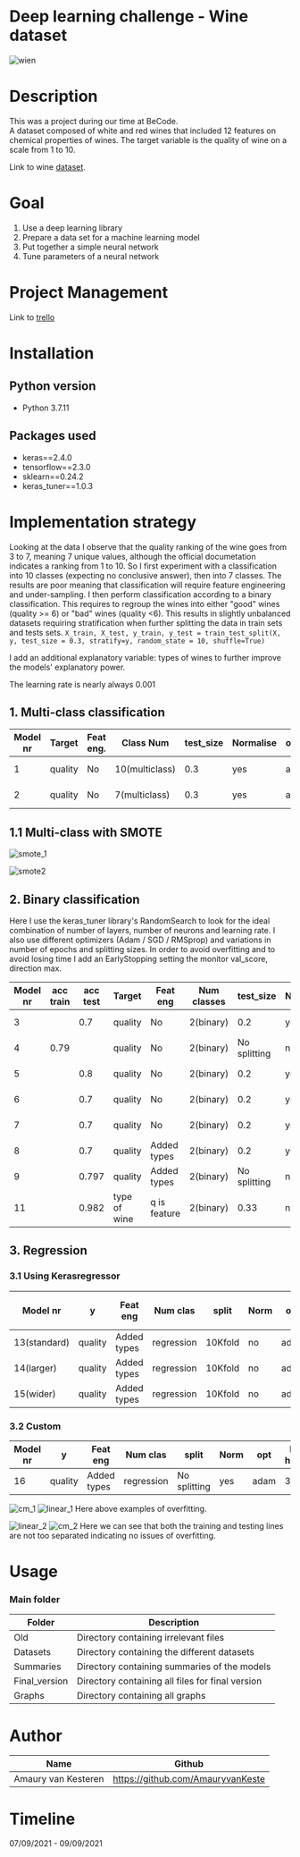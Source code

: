 # Deep learning challenge - Wine dataset
![wien](https://user-images.githubusercontent.com/84380197/132534908-93568322-7fff-4935-8f3d-d30fefa0cbb4.jpg)
# Description
This was a project during our time at BeCode.  
A dataset composed of white and red wines that included 12 features on chemical properties of wines. The target variable is the quality of wine on a scale from 1 to 10.

Link to wine [dataset](https://archive.ics.uci.edu/ml/datasets/wine).

# Goal
   1.  Use a deep learning library
   2. Prepare a data set for a machine learning model
   3. Put together a simple neural network
   4. Tune parameters of a neural network

# Project Management

Link to [trello](https://trello.com/b/cnnL0KJL/wine-tasting)

# Installation
## Python version
* Python 3.7.11

## Packages used
* keras==2.4.0
* tensorflow==2.3.0
* sklearn==0.24.2
* keras_tuner==1.0.3

# Implementation strategy

Looking at the data I observe that the quality ranking of the wine goes from 3 to 7, meaning 7 unique values, although the official documetation indicates a ranking from 1 to 10. 
So I first experiment with a classification into 10 classes (expecting no conclusive answer), then into 7 classes. The results are poor meaning that classification will require feature engineering and under-sampling.
I then perform classification according to a binary classification. This requires to regroup the wines into either "good" wines (quality >= 6)  or "bad" wines (quality <6). This results in slightly unbalanced datasets requiring stratification when further splitting the data in train sets and tests sets.
```X_train, X_test, y_train, y_test = train_test_split(X, y, test_size = 0.3, stratify=y, random_state = 10, shuffle=True)```

I add an additional explanatory variable: types of wines to further improve the models' explanatory power.

The learning rate is nearly always 0.001

## 1. Multi-class classification

| Model nr | Target  | Feat eng. | Class Num      | test_size | Normalise | optimizer | Num hidden  | input layer | output layer | activation | epochs | loss | acc train | acc test |
|----------|---------|-----------|----------------|-----------|-----------|-----------|-------------|-------------|--------------|------------|--------|------|-----------|----------|
| 1        | quality | No        | 10(multiclass) | 0.3       | yes       | adam      | 1           | dense 50    | dense 10     | softmax    | 100    | cct  | 0.5       | 0.5      |
| 2        | quality | No        | 7(multiclass)  | 0.3       | yes       | adam      | 1           | dense 50    | dense 10     | softmax    | 800    | cct  | 0.54      | 0.57     |

## 1.1 Multi-class with SMOTE

![smote_1](https://user-images.githubusercontent.com/84380197/132704762-b9c2f6ca-0e5e-4c43-8c63-c13494a9eb6b.png)

![smote2](https://user-images.githubusercontent.com/84380197/132704767-99b0a929-2b18-494a-8a8a-2e59594c63f7.png)


## 2. Binary classification

Here I use the keras_tuner library's RandomSearch to look for the ideal combination of number of layers, number of neurons and learning rate.
I also use different optimizers (Adam / SGD / RMSprop) and variations in number of epochs and splitting sizes.
In order to avoid overfitting and to avoid losing time I add an EarlyStopping setting the monitor val_score, direction max.

| Model nr | acc train | acc test | Target       | Feat eng     | Num classes | test_size    | Norm | Opt     | Num hidden | input layer | output layer | activation | epochs | loss     |
|----------|-----------|----------|--------------|--------------|-------------|--------------|------|---------|------------|-------------|--------------|------------|--------|----------|
| 3        |           | 0.7      | quality      | No           | 2(binary)   | 0.2          | yes  | adam    | 15         | dense       | dense 1      | sigmoid    | 15     | binary c |
| 4        | 0.79      |          | quality      | No           | 2(binary)   | No splitting | no   | adam    | 3          | dense       | dense 1      | sigmoid    | 5000   | binary c |
| 5        |           | 0.8      | quality      | No           | 2(binary)   | 0.2          | yes  | adam    | 17         | dense       | dense 1      | sigmoid    | 100    | binary c |
| 6        |           | 0.7      | quality      | No           | 2(binary)   | 0.2          | yes  | SGD     | 11         | dense       | dense 1      | sigmoid    | 100    | binary c |
| 7        |           | 0.7      | quality      | No           | 2(binary)   | 0.2          | yes  | RMSprop | 19         | dense       | dense 1      | sigmoid    | 100    | binary c |
| 8        |           | 0.7      | quality      | Added types  | 2(binary)   | 0.2          | yes  | adam    |            |             | dense 1      | sigmoid    | 100    | binary c |
| 9        |           | 0.797    | quality      | Added types  | 2(binary)   | No splitting | no   | adam    | 3          | dense       | dense 1      | sigmoid    | 5000   | binary c |
| 11       |           | 0.982    | type of wine | q is feature | 2(binary)   | 0.33         | no   | adam    | 3          | dense       | dense 1      | sigmoid    | 50     | binary c |

## 3. Regression
### 3.1 Using Kerasregressor

| Model nr     | y       | Feat eng    | Num clas   | split   | Norm | opt  | Num hidden | layers1  | activation | output layer | act  | epochs | loss               | Kfold mean score | Kfold |
|--------------|---------|-------------|------------|---------|------|------|------------|----------|------------|--------------|------|--------|--------------------|------------------|-------|
| 13(standard) | quality | Added types | regression | 10Kfold | no   | adam | 1          | dense 12 | relu       | dense 1      | none | 100    | mean_squared_error | 0.54             | Kfold |
| 14(larger)   | quality | Added types | regression | 10Kfold | no   | adam | 2          | dense 12 | relu       | dense 1      | none | 100    | mean_squared_error | 0.53             | Kfold |
| 15(wider)    | quality | Added types | regression | 10Kfold | no   | adam | 1          | dense 20 | relu       | dense 1      | none | 100    | mean_squared_error | 0.52             | Kfold |

### 3.2 Custom

| Model nr | y       | Feat eng    | Num clas   | split        | Norm | opt  | Num hidden | layers1   | activation | output layer | act    | epochs | loss                | Accuracy test | Loss |
|----------|---------|-------------|------------|--------------|------|------|------------|-----------|------------|--------------|--------|--------|---------------------|---------------|------|
| 16       | quality | Added types | regression | No splitting | yes  | adam | 3          | Dense 256 | relu       | dense 1      | linear | 500    | mean_absolute_error | 0.6           | 0.56 |

![cm_1](https://user-images.githubusercontent.com/84380197/132695143-aaadf7b2-2597-452e-a27b-ea4d1f558d46.png)
![linear_1](https://user-images.githubusercontent.com/84380197/132695145-be325cba-6f5b-48da-88fe-6d65d474f994.png)
Here above examples of overfitting.

![linear_2](https://user-images.githubusercontent.com/84380197/132697340-8d046d75-d68a-4872-8b95-48759f217df2.png)
![cm_2](https://user-images.githubusercontent.com/84380197/132697342-226af2a5-341e-486a-ba0f-9445c8bb23cb.png)
Here we can see that both the training and testing lines are not too separated indicating no issues of overfitting.


# Usage

### Main folder
| Folder            | Description                                                 |
|-------------------|-------------------------------------------------------------|
| Old               | Directory containing irrelevant files                       |
| Datasets          | Directory containing the different datasets                 |
| Summaries         | Directory containing summaries of the models                |
| Final_version     | Directory containing all files for final version            | 
| Graphs            | Directory containing all graphs                             |


# Author
| Name                   | Github                              |
|------------------------|-------------------------------------|
| Amaury van Kesteren    | https://github.com/AmauryvanKeste   |




# Timeline
07/09/2021 - 09/09/2021
